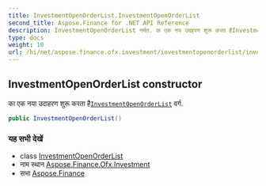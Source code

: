 ```yaml
---
title: InvestmentOpenOrderList.InvestmentOpenOrderList
second_title: Aspose.Finance for .NET API Reference
description: InvestmentOpenOrderList नर्मत. क एक नय उदहरण शुरू करत हैInvestmentOpenOrderList वर्ग.
type: docs
weight: 10
url: /hi/net/aspose.finance.ofx.investment/investmentopenorderlist/investmentopenorderlist/
---
```

## InvestmentOpenOrderList constructor

का एक नया उदाहरण शुरू करता है[`InvestmentOpenOrderList`](../) वर्ग.

```csharp
public InvestmentOpenOrderList()
```

### यह सभी देखें

* class [InvestmentOpenOrderList](../)
* नाम स्थान [Aspose.Finance.Ofx.Investment](../../investmentopenorderlist/)
* सभा [Aspose.Finance](../../../)


